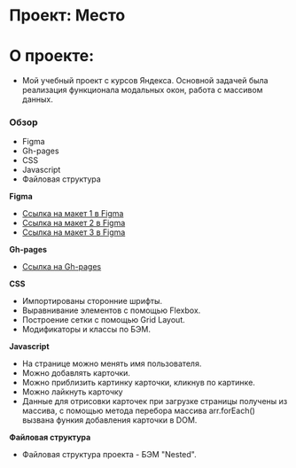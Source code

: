 # Проект: Место

# О проекте:

* Мой учебный проект с курсов Яндекса. Основной задачей была реализация функционала модальных окон, работа с массивом данных.

### Обзор

* Figma
* Gh-pages
* CSS
* Javascript
* Файловая структура


**Figma**

* [Ссылка на макет 1 в Figma](https://www.figma.com/file/2cn9N9jSkmxD84oJik7xL7/JavaScript.-Sprint-4?node-id=0%3A1)
* [Ссылка на макет 2 в Figma](https://www.figma.com/file/bjyvbKKJN2naO0ucURl2Z0/JavaScript.-Sprint-5?node-id=0%3A1)
* [Ссылка на макет 3 в Figma](https://www.figma.com/file/kRVLKwYG3d1HGLvh7JFWRT/JavaScript.-Sprint-6?node-id=0%3A1)

**Gh-pages**

* [Ссылка на Gh-pages](https://catfish7887.github.io/mesto/)

**CSS**
* Импортированы сторонние шрифты.
* Выравнивание элементов с помощью Flexbox.
* Построение сетки с помощью Grid Layout.
* Модификаторы и классы по БЭМ.

**Javascript**

* На странице можно менять имя пользователя.
* Можно добавлять карточки.
* Можно приблизить картинку карточки, кликнув по картинке.
* Можно лайкнуть карточку
* Данные для отрисовки карточек при загрузке страницы получены из массива, с помощью метода перебора массива arr.forEach() вызвана функия добавления карточки в DOM.


**Файловая структура**
* Файловая структура проекта - БЭМ "Nested".
